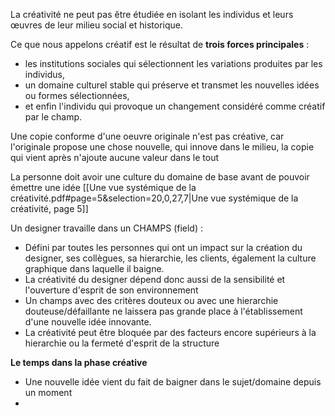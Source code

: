 La créativité ne peut pas être étudiée en isolant les individus et leurs œuvres de leur milieu social et historique. 

Ce que nous appelons créatif est le résultat de **trois forces principales** : 
- les institutions sociales qui sélectionnent les variations produites par les individus, 
- un domaine culturel stable qui préserve et transmet les nouvelles idées ou formes sélectionnées, 
- et enfin l'individu qui provoque un changement considéré comme créatif par le champ.

Une copie conforme d'une oeuvre originale n'est pas créative, car l'originale propose une chose nouvelle, qui innove dans le milieu, la copie qui vient après n'ajoute aucune valeur dans le tout

La personne doit avoir une culture du domaine de base avant de pouvoir émettre une idée 
[[Une vue systémique de la créativité.pdf#page=5&selection=20,0,27,7|Une vue systémique de la créativité, page 5]]

Un designer travaille dans un CHAMPS (field) : 
- Défini par toutes les personnes qui ont un impact sur la création du designer, ses collègues, sa hierarchie, les clients, également la culture graphique dans laquelle il baigne. 
- La créativité du designer dépend donc aussi de la sensibilité et l'ouverture d'esprit de son environnement 
- Un champs avec des critères douteux ou avec une hierarchie douteuse/défaillante ne laissera pas grande place à l'établissement d'une nouvelle idée innovante.
- La créativité peut être bloquée par des facteurs encore supérieurs à la hierarchie ou la fermeté d'esprit de la structure


**Le temps dans la phase créative**
- Une nouvelle idée vient du fait de baigner dans le sujet/domaine depuis un moment 
- 